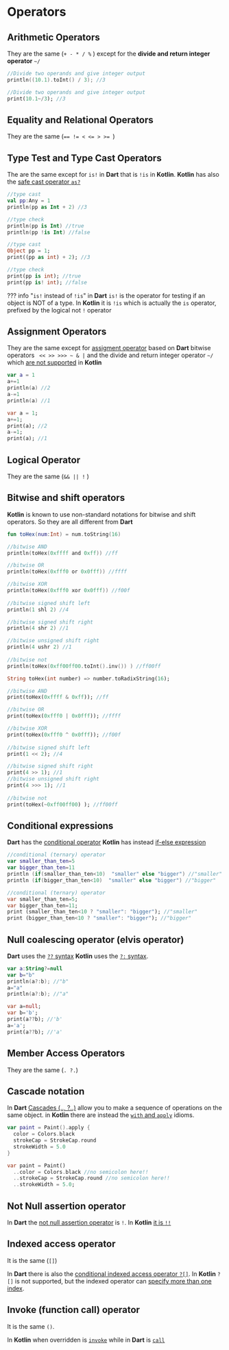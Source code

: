 # Operators
## Arithmetic Operators
They are the same (``+ - * / %`` ) except for the **divide and return integer operator** ``~/``
```kotlin title="Kotlin"
//Divide two operands and give integer output
println((10.1).toInt() / 3); //3
```
```dart title="Dart"
//Divide two operands and give integer output
print(10.1~/3); //3
```
## Equality and Relational Operators
They are the same (``== != < <= > >= ``) 

## Type Test and Type Cast Operators
The are the same except for  ``is!`` in **Dart** that is ``!is`` in **Kotlin**.
**Kotlin** has also the [safe cast operator ``as?``](https://kotlinlang.org/docs/null-safety.html#safe-casts)
```kotlin title="Kotlin"
//type cast
val pp:Any = 1
println(pp as Int + 2) //3

//type check
println(pp is Int) //true
println(pp !is Int) //false
```
```dart title="Dart"
//type cast
Object pp = 1;
print((pp as int) + 2); //3

//type check
print(pp is int); //true
print(pp is! int); //false

```
??? info "``is!`` instead of ``!is``"
    in **Dart** ``is!`` is the operator for testing if an object is NOT of a type. In **Kotlin**  it is ``!is`` which is actually the ``is`` operator, prefixed by the logical not ``!`` operator

## Assignment Operators
They are the same except for [assigment operator](https://dart.dev/guides/language/language-tour#assignment-operators) based on **Dart** bitwise operators `` << >> >>> ~ & |``  and the divide and return integer operator ``~/`` which [are not supported](https://kotlinlang.org/docs/operator-overloading.html#augmented-assignments) in **Kotlin** 
```kotlin title="Kotlin"
var a = 1
a+=1
println(a) //2
a-=1
println(a) //1
```
```dart title="Dart"
var a = 1;
a+=1;
print(a); //2
a-=1;
print(a); //1
```
## Logical Operator
They are the same (``&& || !`` )

## Bitwise and shift operators
**Kotlin** is known to use non-standard notations for bitwise and shift operators. So they are all different from **Dart** 
```kotlin title="Kotlin"
fun toHex(num:Int) = num.toString(16)

//bitwise AND
println(toHex(0xffff and 0xff)) //ff

//bitwise OR
println(toHex(0xfff0 or 0x0fff)) //ffff

//bitwise XOR
println(toHex(0xfff0 xor 0x0fff)) //f00f
  
//bitwise signed shift left
println(1 shl 2) //4      

//bitwise signed shift right
println(4 shr 2) //1      

//bitwise unsigned shift right
println(4 ushr 2) //1
  
//bitwise not
println(toHex(0xff00ff00.toInt().inv()) ) //ff00ff
```
```dart title="Dart"
String toHex(int number) => number.toRadixString(16);

//bitwise AND
print(toHex(0xffff & 0xff)); //ff

//bitwise OR
print(toHex(0xfff0 | 0x0fff)); //ffff

//bitwise XOR
print(toHex(0xfff0 ^ 0x0fff)); //f00f
  
//bitwise signed shift left
print(1 << 2); //4      

//bitwise signed shift right
print(4 >> 1); //1      
//bitwise unsigned shift right
print(4 >>> 1); //1      
  
//bitwise not
print(toHex(~0xff00ff00) ); //ff00ff
```
## Conditional expressions
**Dart** has the [conditional operator](https://dart.dev/guides/language/language-tour#conditional-expressions) **Kotlin**  has instead [if-else expression](https://kotlinlang.org/docs/control-flow.html#if-expression)
```kotlin title="Kotlin"
//conditional (ternary) operator
var smaller_than_ten=5
var bigger_than_ten=11
println (if(smaller_than_ten<10)  "smaller" else "bigger") //"smaller"
println (if(bigger_than_ten<10)  "smaller" else "bigger") //"bigger"
```
```dart title="Dart"
//conditional (ternary) operator
var smaller_than_ten=5;
var bigger_than_ten=11;
print (smaller_than_ten<10 ? "smaller": "bigger"); //"smaller"
print (bigger_than_ten<10 ? "smaller": "bigger"); //"bigger"
```
## Null coalescing operator (elvis operator)
**Dart** uses the [``??`` syntax](https://dart.dev/guides/language/language-tour#conditional-expressions) **Kotlin** uses the [``?:`` syntax](https://kotlinlang.org/docs/null-safety.html#elvis-operator).
```kotlin title="Kotlin"
var a:String?=null
var b="b"
println(a?:b); //"b"
a="a"
println(a?:b); //"a"
```
```dart title="Dart"
var a=null;
var b='b';
print(a??b); //'b'
a='a';
print(a??b); //'a'
```

## Member Access Operators
They are the same (``. ?.``)

## Cascade notation
In **Dart** [Cascades (.., ?..)](https://dart.dev/guides/language/language-tour#cascade-notation) allow you to make a sequence of operations on the same object. in **Kotlin** there are instead the [``with`` and ``apply``](https://kotlinlang.org/docs/idioms.html#call-multiple-methods-on-an-object-instance-with) idioms.
```kotlin title="Kotlin"
var paint = Paint().apply {
  color = Colors.black
  strokeCap = StrokeCap.round
  strokeWidth = 5.0
}
```
```dart title="Dart"
var paint = Paint()
  ..color = Colors.black //no semicolon here!!
  ..strokeCap = StrokeCap.round //no semicolon here!!
  ..strokeWidth = 5.0;
```

## Not Null assertion operator
In **Dart** the [not null assertion operator](https://dart.dev/guides/language/language-tour#other-operators) is `!`. In **Kotlin** [it is ``!!``](https://kotlinlang.org/docs/null-safety.html#the-operator)
## Indexed access operator
It is the same (``[]``)

In **Dart** there is also the [conditional indexed access operator ``?[]``](https://dart.dev/guides/language/language-tour#other-operators). In **Kotlin** ``?[]`` is not supported, but the indexed operator can [specify more than one index](https://kotlinlang.org/docs/operator-overloading.html#indexed-access-operator).
## Invoke (function call) operator
It is the same ``()``.

In **Kotlin** when overridden is [``invoke``](https://kotlinlang.org/docs/operator-overloading.html#invoke-operator) while in **Dart** is [``call``](https://dart.dev/guides/language/language-tour#callable-classes)


